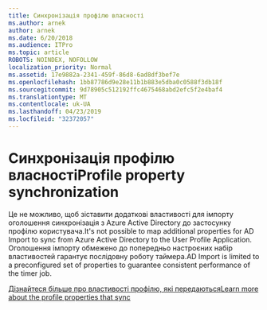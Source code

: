 ```yaml
---
title: Синхронізація профілю власності
ms.author: arnek
author: arnek
ms.date: 6/20/2018
ms.audience: ITPro
ms.topic: article
ROBOTS: NOINDEX, NOFOLLOW
localization_priority: Normal
ms.assetid: 17e9882a-2341-459f-86d8-6ad8df3bef7e
ms.openlocfilehash: 1bb87786d9e28e11b1b883e5dba0c0588f3db18f
ms.sourcegitcommit: 9d78905c512192ffc4675468abd2efc5f2e4baf4
ms.translationtype: MT
ms.contentlocale: uk-UA
ms.lasthandoff: 04/23/2019
ms.locfileid: "32372057"
---
```

# <a name="profile-property-synchronization"></a><span data-ttu-id="9a8a0-102">Синхронізація профілю власності</span><span class="sxs-lookup"><span data-stu-id="9a8a0-102">Profile property synchronization</span></span>

<span data-ttu-id="9a8a0-103">Це не можливо, щоб зіставити додаткові властивості для імпорту оголошення синхронізація з Azure Active Directory до застосунку профілю користувача.</span><span class="sxs-lookup"><span data-stu-id="9a8a0-103">It's not possible to map additional properties for AD Import to sync from Azure Active Directory to the User Profile Application.</span></span> <span data-ttu-id="9a8a0-104">Оголошення імпорту обмежено до попередньо настроєних набір властивостей гарантує послідовну роботу таймера.</span><span class="sxs-lookup"><span data-stu-id="9a8a0-104">AD Import is limited to a preconfigured set of properties to guarantee consistent performance of the timer job.</span></span>
  
[<span data-ttu-id="9a8a0-105">Дізнайтеся більше про властивості профілю, які передаються</span><span class="sxs-lookup"><span data-stu-id="9a8a0-105">Learn more about the profile properties that sync</span></span>](https://go.microsoft.com/fwlink/?linkid=875671)
  

